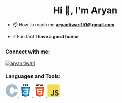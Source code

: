 <h1 align="center">Hi 👋, I'm Aryan</h1>


- 📫 How to reach me **aryantiwari151@gmail.com**

- ⚡ Fun fact **I have a good humor**

<h3 align="left">Connect with me:</h3>
<p align="left">
<a href="https://fb.com/aryan tiwari" target="blank"><img align="center" src="https://cdn.jsdelivr.net/npm/simple-icons@3.0.1/icons/facebook.svg" alt="aryan tiwari" height="30" width="40" /></a>
</p>

<h3 align="left">Languages and Tools:</h3>
<p align="left"> <a href="https://www.cprogramming.com/" target="_blank"> <img src="https://raw.githubusercontent.com/devicons/devicon/master/icons/c/c-original.svg" alt="c" width="40" height="40"/> </a> <a href="https://www.w3schools.com/css/" target="_blank"> <img src="https://raw.githubusercontent.com/devicons/devicon/master/icons/css3/css3-original-wordmark.svg" alt="css3" width="40" height="40"/> </a> <a href="https://www.w3.org/html/" target="_blank"> <img src="https://raw.githubusercontent.com/devicons/devicon/master/icons/html5/html5-original-wordmark.svg" alt="html5" width="40" height="40"/> </a> <a href="https://developer.mozilla.org/en-US/docs/Web/JavaScript" target="_blank"> <img src="https://raw.githubusercontent.com/devicons/devicon/master/icons/javascript/javascript-original.svg" alt="javascript" width="40" height="40"/> </a> </p>
